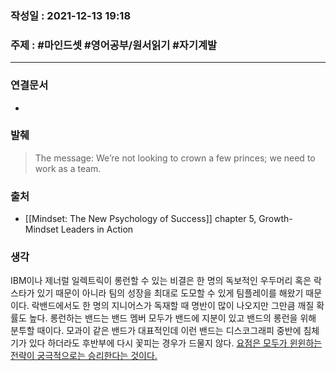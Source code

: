 ### 작성일 : 2021-12-13 19:18
### 주제 : #마인드셋 #영어공부/원서읽기 #자기계발 
----
### 연결문서
-
### 발췌
> The message: We’re not looking to crown a few princes; we need to work as a team. 
### 출처
- [[Mindset: The New Psychology of Success]] chapter 5, Growth-Mindset Leaders in Action
### 생각
 IBM이나 제너럴 일렉트릭이 롱런할 수 있는 비결은 한 명의 독보적인 우두머리 혹은 락스타가 있기 때문이 아니라 팀의 성장을 최대로 도모할 수 있게 팀플레이를 해왔기 때문이다. 락밴드에서도 한 명의 지니어스가 독재할 때 명반이 많이 나오지만 그만큼 깨질 확률도 높다. 롱런하는 밴드는 밴드 멤버 모두가 밴드에 지분이 있고 밴드의 롱런을 위해 분투할 때이다. 모과이 같은 밴드가 대표적인데 이런 밴드는 디스코그래피 중반에 침체기가 있다 하더라도 후반부에 다시 꽃피는 경우가 드물지 않다. <u>요점은 모두가 윈윈하는 전략이 궁극적으로는 승리한다는 것이다.</u>  
